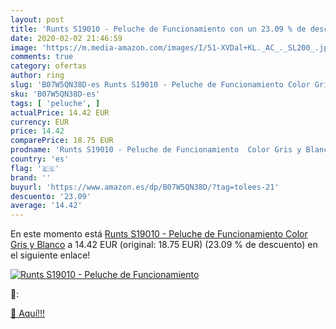 ```yaml
---
layout: post
title: 'Runts S19010 - Peluche de Funcionamiento con un 23.09 % de descuento'
date: 2020-02-02 21:46:59
image: 'https://m.media-amazon.com/images/I/51-XVDal+KL._AC_._SL200_.jpg'
comments: true
category: ofertas
author: ring
slug: 'B07W5QN38D-es Runts S19010 - Peluche de Funcionamiento Color Gris y Blanco'
sku: 'B07W5QN38D-es'
tags: [ 'peluche', ]
actualPrice: 14.42 EUR
currency: EUR
price: 14.42
comparePrice: 18.75 EUR
prodname: 'Runts S19010 - Peluche de Funcionamiento  Color Gris y Blanco'
country: 'es'
flag: '🇪🇸'
brand: ''
buyurl: 'https://www.amazon.es/dp/B07W5QN38D/?tag=tolees-21'
descuento: '23.09'
average: '14.42'
---
```


En este momento está [Runts S19010 - Peluche de Funcionamiento  Color Gris y Blanco](https://www.amazon.es/dp/B07W5QN38D/?tag=tolees-21) a 14.42 EUR (original: 18.75 EUR) (23.09 %  de descuento) en el siguiente enlace!

[![Runts S19010 - Peluche de Funcionamiento](https://m.media-amazon.com/images/I/51-XVDal+KL._AC_._SL200_.jpg)](https://www.amazon.es/dp/B07W5QN38D/?tag=tolees-21)

🔎:


[🛒 Aquí!!!](https://www.amazon.es/dp/B07W5QN38D/?tag=tolees-21)
